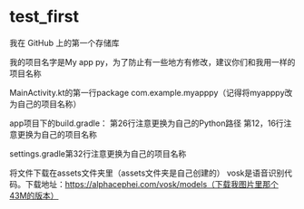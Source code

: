 # test_first
我在 GitHub 上的第一个存储库

我的项目名字是My app py，为了防止有一些地方有修改，建议你们和我用一样的项目名称

MainActivity.kt的第一行package com.example.myapppy（记得将myapppy改为自己的项目名称）

app项目下的build.gradle：
第26行注意更换为自己的Python路径
第12，16行注意更换为自己的项目名称

settings.gradle第32行注意更换为自己的项目名称

将文件下载在assets文件夹里（assets文件夹是自己创建的）
vosk是语音识别代码。下载地址：https://alphacephei.com/vosk/models（下载我图片里那个43M的版本）


